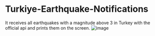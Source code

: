 # Turkiye-Earthquake-Notifications
It receives all earthquakes with a magnitude above 3 in Turkey with the official api and prints them on the screen.
![image](https://github.com/ardakuvanc3/Turkiye-Earthquake-Notifications/assets/122490388/7233883a-eb9f-4bee-afcc-003a87df69b3)
